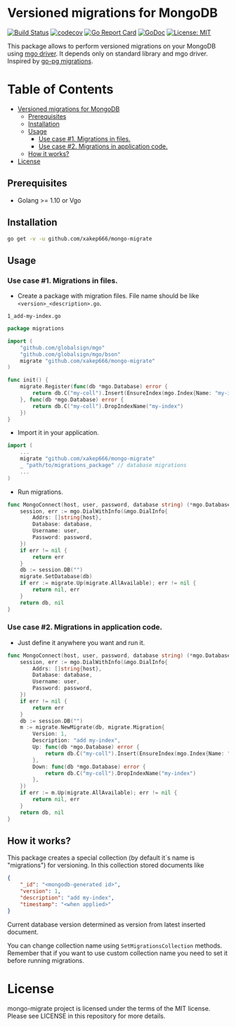# Versioned migrations for MongoDB
[![Build Status](https://travis-ci.org/xakep666/mongo-migrate.svg?branch=master)](https://travis-ci.org/xakep666/mongo-migrate)
[![codecov](https://codecov.io/gh/xakep666/mongo-migrate/branch/master/graph/badge.svg)](https://codecov.io/gh/xakep666/mongo-migrate)
[![Go Report Card](https://goreportcard.com/badge/github.com/xakep666/mongo-migrate)](https://goreportcard.com/report/github.com/xakep666/mongo-migrate)
[![GoDoc](https://godoc.org/github.com/xakep666/mongo-migrate?status.svg)](https://godoc.org/github.com/xakep666/mongo-migrate)
[![License: MIT](https://img.shields.io/badge/License-MIT-yellow.svg)](https://opensource.org/licenses/MIT)

This package allows to perform versioned migrations on your MongoDB using [mgo driver](https://github.com/globalsign/mgo).
It depends only on standard library and mgo driver.
Inspired by [go-pg migrations](https://github.com/go-pg/migrations).

Table of Contents
=================

* [Versioned migrations for MongoDB](#versioned-migrations-for-mongodb)
  * [Prerequisites](#prerequisites)
  * [Installation](#installation)
  * [Usage](#usage)
    * [Use case \#1\. Migrations in files\.](#use-case-1-migrations-in-files)
    * [Use case \#2\. Migrations in application code\.](#use-case-2-migrations-in-application-code)
  * [How it works?](#how-it-works)
* [License](#license)

## Prerequisites
* Golang >= 1.10 or Vgo

## Installation
```bash
go get -v -u github.com/xakep666/mongo-migrate
```

## Usage
### Use case #1. Migrations in files.

* Create a package with migration files.
File name should be like `<version>_<description>.go`.

`1_add-my-index.go`

```go
package migrations

import (
	"github.com/globalsign/mgo"
	"github.com/globalsign/mgo/bson"
	migrate "github.com/xakep666/mongo-migrate"
)

func init() {
	migrate.Register(func(db *mgo.Database) error {
		return db.C("my-coll").Insert(EnsureIndex(mgo.Index{Name: "my-index", Key: []string{"my-key"}}))
	}, func(db *mgo.Database) error {
		return db.C("my-coll").DropIndexName("my-index")
	})
}
```

* Import it in your application.
```go
import (
    ...
    migrate "github.com/xakep666/mongo-migrate"
    _ "path/to/migrations_package" // database migrations
    ...
)
```

* Run migrations.
```go
func MongoConnect(host, user, password, database string) (*mgo.Database, error) {
    session, err := mgo.DialWithInfo(&mgo.DialInfo{
        Addrs: []string{host},
        Database: database,
        Username: user,
        Password: password,
    })
    if err != nil {
        return err
    }
    db := session.DB("")
    migrate.SetDatabase(db)
    if err := migrate.Up(migrate.AllAvailable); err != nil {
        return nil, err
    }
    return db, nil
}
```

### Use case #2. Migrations in application code.
* Just define it anywhere you want and run it.
```go
func MongoConnect(host, user, password, database string) (*mgo.Database, error) {
    session, err := mgo.DialWithInfo(&mgo.DialInfo{
        Addrs: []string{host},
        Database: database,
        Username: user,
        Password: password,
    })
    if err != nil {
        return err
    }
    db := session.DB("")
    m := migrate.NewMigrate(db, migrate.Migration{
        Version: 1,
        Description: "add my-index",
        Up: func(db *mgo.Database) error {
            return db.C("my-coll").Insert(EnsureIndex(mgo.Index{Name: "my-index", Key: []string{"my-key"}}))
        },
        Down: func(db *mgo.Database) error {
            return db.C("my-coll").DropIndexName("my-index")
        },
    })
    if err := m.Up(migrate.AllAvailable); err != nil {
        return nil, err
    }
    return db, nil
}
```

## How it works?
This package creates a special collection (by default it`s name is "migrations") for versioning.
In this collection stored documents like
```json
{
    "_id": "<mongodb-generated id>",
    "version": 1,
    "description": "add my-index",
    "timestamp": "<when applied>"
}
```
Current database version determined as version from latest inserted document.

You can change collection name using `SetMigrationsCollection` methods.
Remember that if you want to use custom collection name you need to set it before running migrations.

# License
mongo-migrate project is licensed under the terms of the MIT license. Please see LICENSE in this repository for more details.
